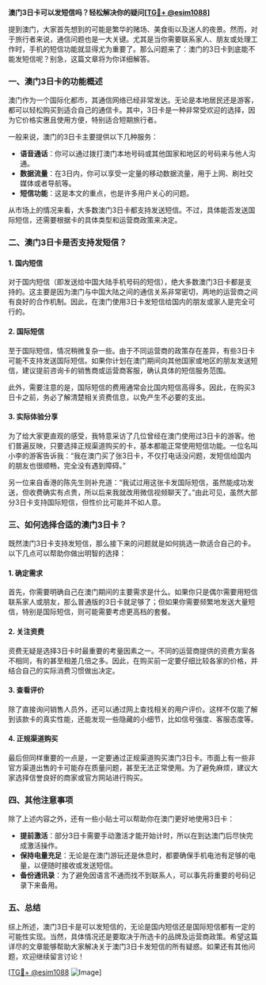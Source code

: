 **澳门3日卡可以发短信吗？轻松解决你的疑问[[TG💪+ @esim1088](https://t.me/s/esim1088)]**

提到澳门，大家首先想到的可能是繁华的赌场、美食街以及迷人的夜景。然而，对于旅行者来说，通信问题也是一大关键。尤其是当你需要联系家人、朋友或处理工作时，手机的短信功能就显得尤为重要了。那么问题来了：澳门的3日卡到底能不能发短信呢？别急，这篇文章将为你详细解答。

### 一、澳门3日卡的功能概述

澳门作为一个国际化都市，其通信网络已经非常发达。无论是本地居民还是游客，都可以轻松购买到适合自己的通信卡。其中，3日卡是一种非常受欢迎的选择，因为它价格实惠且使用方便，特别适合短期旅行者。

一般来说，澳门的3日卡主要提供以下几种服务：
- **语音通话**：你可以通过拨打澳门本地号码或其他国家和地区的号码来与他人沟通。
- **数据流量**：在3日内，你可以享受一定量的移动数据流量，用于上网、刷社交媒体或者导航等。
- **短信功能**：这是本文的重点，也是许多用户关心的问题。

从市场上的情况来看，大多数澳门3日卡都支持发送短信。不过，具体能否发送国际短信，还需要根据卡的具体类型和运营商政策来决定。

### 二、澳门3日卡是否支持发短信？

#### 1. 国内短信
对于国内短信（即发送给中国大陆手机号码的短信），绝大多数澳门3日卡都是支持的。这主要是因为澳门与中国大陆之间的通信关系非常密切，两地的运营商之间有良好的合作机制。因此，在澳门使用3日卡发短信给国内的朋友或家人是完全可行的。

#### 2. 国际短信
至于国际短信，情况稍微复杂一些。由于不同运营商的政策存在差异，有些3日卡可能不支持发送国际短信。如果你计划在澳门期间向其他国家或地区的朋友发送短信，建议提前咨询卡的销售商或运营商客服，确认具体的短信服务范围。

此外，需要注意的是，国际短信的费用通常会比国内短信高得多。因此，在购买3日卡之前，务必了解清楚相关资费信息，以免产生不必要的支出。

#### 3. 实际体验分享
为了给大家更直观的感受，我特意采访了几位曾经在澳门使用过3日卡的游客。他们普遍反映，只要选择正规渠道购买的卡，基本都能正常使用短信功能。一位名叫小李的游客告诉我：“我在澳门买了张3日卡，不仅打电话没问题，发短信给国内的朋友也很顺畅，完全没有遇到障碍。”

另一位来自香港的陈先生则补充道：“我试过用这张卡发国际短信，虽然能成功发送，但收费确实有点贵，所以后来我就改用微信视频聊天了。”由此可见，虽然大部分3日卡支持国际短信，但性价比可能并不如人意。

### 三、如何选择合适的澳门3日卡？

既然澳门3日卡支持发短信，那么接下来的问题就是如何挑选一款适合自己的卡。以下几点可以帮助你做出明智的选择：

#### 1. 确定需求
首先，你需要明确自己在澳门期间的主要需求是什么。如果你只是偶尔需要用短信联系家人或朋友，那么普通版的3日卡就足够了；但如果你需要频繁地发送大量短信，特别是国际短信，则可能需要考虑更高档的套餐。

#### 2. 关注资费
资费无疑是选择3日卡时最重要的考量因素之一。不同的运营商提供的资费方案各不相同，有的甚至相差几倍之多。因此，在购买前一定要仔细比较各家的价格，并结合自己的实际消费习惯做出决定。

#### 3. 查看评价
除了直接询问销售人员外，还可以通过网上查找相关的用户评价。这样不仅能了解到该款卡的真实性能，还能发现一些隐藏的小细节，比如信号强度、客服态度等。

#### 4. 正规渠道购买
最后但同样重要的一点是，一定要通过正规渠道购买澳门3日卡。市面上有一些非官方渠道出售的卡可能存在质量问题，甚至无法正常使用。为了避免麻烦，建议大家选择信誉良好的商家或官方网站进行购买。

### 四、其他注意事项

除了上述内容之外，还有一些小贴士可以帮助你在澳门更好地使用3日卡：

- **提前激活**：部分3日卡需要手动激活才能开始计时，所以在到达澳门后尽快完成激活操作。
- **保持电量充足**：无论是在澳门游玩还是休息时，都要确保手机电池有足够的电量，以便随时接收或发送短信。
- **备份通讯录**：为了避免因语言不通而找不到联系人，可以事先将重要的号码记录下来备用。

### 五、总结

综上所述，澳门3日卡是可以发短信的，无论是国内短信还是国际短信都有一定的可能性实现。当然，具体情况还是要取决于所选卡的品牌及运营商政策。希望这篇详尽的文章能够帮助大家解决关于澳门3日卡发短信的所有疑惑。如果还有其他问题，欢迎继续留言讨论！

[[TG💪+ @esim1088](https://t.me/s/esim1088) ![Image](https://i.postimg.cc/4NQfJmqS/Snipaste-2025-05-13-00-14-12.png)]